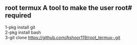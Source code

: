 root termux 
A tool to make the user root#
required
--------------------------------
1-pkg install git              
2-pkg install bash              
3-git clone https://github.com/Ashoor119/root_termux-.git 
